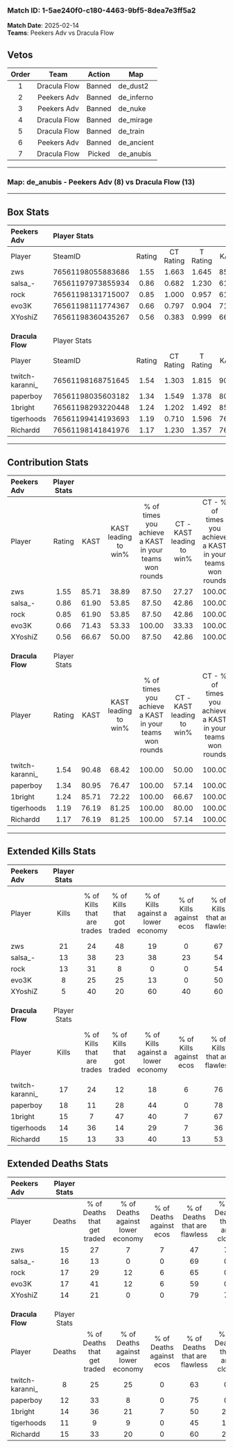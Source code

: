 ### Match ID: 1-5ae240f0-c180-4463-9bf5-8dea7e3ff5a2  
**Match Date**: 2025-02-14  
**Teams**: Peekers Adv vs Dracula Flow  

## Vetos  

| Order | Team | Action | Map |
| :---: | :--: | :----: | --- |
| 1 | Dracula Flow | Banned | de_dust2 |
| 2 | Peekers Adv | Banned | de_inferno |
| 3 | Peekers Adv | Banned | de_nuke |
| 4 | Dracula Flow | Banned | de_mirage |
| 5 | Dracula Flow | Banned | de_train |
| 6 | Peekers Adv | Banned | de_ancient |
| 7 | Dracula Flow | Picked | de_anubis |

---  

### **Map**: de_anubis - Peekers Adv (8) vs Dracula Flow (13)  
---  

## Box Stats  

| **Peekers Adv**  | Player Stats      |        |           |          |       |       |       |         |        |      |     |
| :- | :- | :-: | :-: | :-: | :-: | :-: | :-: | :-: | :-: | :-: | :-: |
| Player           | SteamID           | Rating | CT Rating | T Rating | KAST  |  ADR  | Kills | Assists | Deaths | K/D  | HS% |
| zws              | 76561198055883686 |  1.55  |   1.663   |  1.645   | 85.71 | 108.3 |  21   |    7    |   15   | 1.40 | 42  |
| salsa_-          | 76561197973855934 |  0.86  |   0.682   |  1.230   | 61.90 | 63.4  |  13   |    4    |   16   | 0.81 | 30  |
| rock             | 76561198131715007 |  0.85  |   1.000   |  0.957   | 61.90 | 71.2  |  13   |    2    |   17   | 0.76 | 76  |
| evo3K            | 76561198111774367 |  0.66  |   0.797   |  0.904   | 71.43 | 51.6  |   8   |    4    |   17   | 0.47 | 37  |
| XYoshiZ          | 76561198360435267 |  0.56  |   0.383   |  0.999   | 66.67 | 42.8  |   5   |    5    |   14   | 0.36 | 20  |
|                  |                   |        |           |          |       |       |       |         |        |      |     |
|                  |                   |        |           |          |       |       |       |         |        |      |     |
|                  |                   |        |           |          |       |       |       |         |        |      |     |
| **Dracula Flow** | Player Stats      |        |           |          |       |       |       |         |        |      |     |
| Player           | SteamID           | Rating | CT Rating | T Rating | KAST  |  ADR  | Kills | Assists | Deaths | K/D  | HS% |
| twitch-karanni_  | 76561198168751645 |  1.54  |   1.303   |  1.815   | 90.48 | 85.6  |  17   |   10    |   8    | 2.13 | 52  |
| paperboy         | 76561198035603182 |  1.34  |   1.549   |  1.378   | 80.95 | 74.6  |  18   |    3    |   12   | 1.50 | 38  |
| 1bright          | 76561198293220448 |  1.24  |   1.202   |  1.492   | 85.71 | 85.1  |  15   |    4    |   14   | 1.07 | 60  |
| tigerhoods       | 76561199414193693 |  1.19  |   0.710   |  1.596   | 76.19 | 81.8  |  14   |    3    |   11   | 1.27 | 64  |
| Richardd         | 76561198141841976 |  1.17  |   1.230   |  1.357   | 76.19 | 87.4  |  15   |    8    |   15   | 1.00 | 26  |
---  

## Contribution Stats  

| **Peekers Adv**  | Player Stats |       |                      |                                                        |                           |                                                             |                          |                                                            |
| :- | :-: | :-: | :-: | :-: | :-: | :-: | :-: | :-: |
| Player           |    Rating    | KAST  | KAST leading to win% | % of times you achieve a KAST in your teams won rounds | CT - KAST leading to win% | CT - % of times you achieve a KAST in your teams won rounds | T - KAST leading to win% | T - % of times you achieve a KAST in your teams won rounds |
| zws              |     1.55     | 85.71 |        38.89         |                         87.50                          |           27.27           |                           100.00                            |          57.14           |                           80.00                            |
| salsa_-          |     0.86     | 61.90 |        53.85         |                         87.50                          |           42.86           |                           100.00                            |          66.67           |                           80.00                            |
| rock             |     0.85     | 61.90 |        53.85         |                         87.50                          |           42.86           |                           100.00                            |          66.67           |                           80.00                            |
| evo3K            |     0.66     | 71.43 |        53.33         |                         100.00                         |           33.33           |                           100.00                            |          83.33           |                           100.00                           |
| XYoshiZ          |     0.56     | 66.67 |        50.00         |                         87.50                          |           42.86           |                           100.00                            |          57.14           |                           80.00                            |
|                  |              |       |                      |                                                        |                           |                                                             |                          |                                                            |
|                  |              |       |                      |                                                        |                           |                                                             |                          |                                                            |
|                  |              |       |                      |                                                        |                           |                                                             |                          |                                                            |
| **Dracula Flow** | Player Stats |       |                      |                                                        |                           |                                                             |                          |                                                            |
| Player           |    Rating    | KAST  | KAST leading to win% | % of times you achieve a KAST in your teams won rounds | CT - KAST leading to win% | CT - % of times you achieve a KAST in your teams won rounds | T - KAST leading to win% | T - % of times you achieve a KAST in your teams won rounds |
| twitch-karanni_  |     1.54     | 90.48 |        68.42         |                         100.00                         |           50.00           |                           100.00                            |          81.82           |                           100.00                           |
| paperboy         |     1.34     | 80.95 |        76.47         |                         100.00                         |           57.14           |                           100.00                            |          90.00           |                           100.00                           |
| 1bright          |     1.24     | 85.71 |        72.22         |                         100.00                         |           66.67           |                           100.00                            |          75.00           |                           100.00                           |
| tigerhoods       |     1.19     | 76.19 |        81.25         |                         100.00                         |           80.00           |                           100.00                            |          81.82           |                           100.00                           |
| Richardd         |     1.17     | 76.19 |        81.25         |                         100.00                         |           57.14           |                           100.00                            |          100.00          |                           100.00                           |
---  

## Extended Kills Stats  

| **Peekers Adv**  | Player Stats |                            |                            |                                    |                         |                              |                                 |                                       |                    |           |
| :- | :-: | :-: | :-: | :-: | :-: | :-: | :-: | :-: | :-: | :-: |
| Player           |    Kills     | % of Kills that are trades | % of Kills that got traded | % of Kills against a lower economy | % of Kills against ecos | % of Kills that are flawless | % of Kills that are close duels | % of Kills that are assisted by flash | Pistol Round Kills | AWP Kills |
| zws              |      21      |             24             |             48             |                 19                 |            0            |              67              |               14                |                  14                   |         2          |     0     |
| salsa_-          |      13      |             38             |             23             |                 38                 |           23            |              54              |               15                |                   0                   |         0          |     0     |
| rock             |      13      |             31             |             8              |                 0                  |            0            |              54              |               15                |                   8                   |         4          |     0     |
| evo3K            |      8       |             25             |             25             |                 13                 |            0            |              50              |                0                |                  13                   |         0          |     0     |
| XYoshiZ          |      5       |             40             |             20             |                 60                 |           40            |              60              |               20                |                   0                   |         1          |     0     |
|                  |              |                            |                            |                                    |                         |                              |                                 |                                       |                    |           |
|                  |              |                            |                            |                                    |                         |                              |                                 |                                       |                    |           |
|                  |              |                            |                            |                                    |                         |                              |                                 |                                       |                    |           |
| **Dracula Flow** | Player Stats |                            |                            |                                    |                         |                              |                                 |                                       |                    |           |
| Player           |    Kills     | % of Kills that are trades | % of Kills that got traded | % of Kills against a lower economy | % of Kills against ecos | % of Kills that are flawless | % of Kills that are close duels | % of Kills that are assisted by flash | Pistol Round Kills | AWP Kills |
| twitch-karanni_  |      17      |             24             |             12             |                 18                 |            6            |              76              |                0                |                  12                   |         2          |     2     |
| paperboy         |      18      |             11             |             28             |                 44                 |            0            |              78              |                0                |                   0                   |         2          |     0     |
| 1bright          |      15      |             7              |             47             |                 40                 |            7            |              67              |                0                |                   0                   |         2          |     0     |
| tigerhoods       |      14      |             36             |             14             |                 29                 |            7            |              36              |               14                |                   0                   |         1          |     0     |
| Richardd         |      15      |             13             |             33             |                 40                 |           13            |              53              |                0                |                   7                   |         1          |     0     |
## Extended Deaths Stats  

| **Peekers Adv**  | Player Stats |                             |                                   |                          |                               |                            |                           |               |
| :- | :-: | :-: | :-: | :-: | :-: | :-: | :-: | :-: |
| Player           |    Deaths    | % of Deaths that get traded | % of Deaths against lower economy | % of Deaths against ecos | % of Deaths that are flawless | % of Deaths that are close | % of Deaths while blinded | Deaths to AWP |
| zws              |      15      |             27              |                 7                 |            7             |              47               |             7              |            13             |       0       |
| salsa_-          |      16      |             13              |                 0                 |            0             |              69               |             0              |             0             |       1       |
| rock             |      17      |             29              |                12                 |            6             |              65               |             0              |             0             |       1       |
| evo3K            |      17      |             41              |                12                 |            6             |              59               |             0              |             0             |       0       |
| XYoshiZ          |      14      |             21              |                 0                 |            0             |              79               |             7              |             7             |       0       |
|                  |              |                             |                                   |                          |                               |                            |                           |               |
|                  |              |                             |                                   |                          |                               |                            |                           |               |
|                  |              |                             |                                   |                          |                               |                            |                           |               |
| **Dracula Flow** | Player Stats |                             |                                   |                          |                               |                            |                           |               |
| Player           |    Deaths    | % of Deaths that get traded | % of Deaths against lower economy | % of Deaths against ecos | % of Deaths that are flawless | % of Deaths that are close | % of Deaths while blinded | Deaths to AWP |
| twitch-karanni_  |      8       |             25              |                25                 |            0             |              63               |             0              |            25             |       0       |
| paperboy         |      12      |             33              |                 8                 |            0             |              75               |             0              |             0             |       0       |
| 1bright          |      14      |             36              |                21                 |            7             |              50               |             21             |            14             |       0       |
| tigerhoods       |      11      |              9              |                 9                 |            0             |              45               |             18             |             0             |       0       |
| Richardd         |      15      |             33              |                20                 |            0             |              60               |             20             |             7             |       0       |
